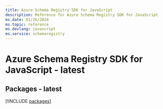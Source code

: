 ```yaml
---
title: Azure Schema Registry SDK for JavaScript
description: Reference for Azure Schema Registry SDK for JavaScript
ms.date: 01/26/2024
ms.topic: reference
ms.devlang: javascript
ms.service: schemaregistry
---
```

# Azure Schema Registry SDK for JavaScript - latest
## Packages - latest
[!INCLUDE [packages](schema-registry-index.md)]